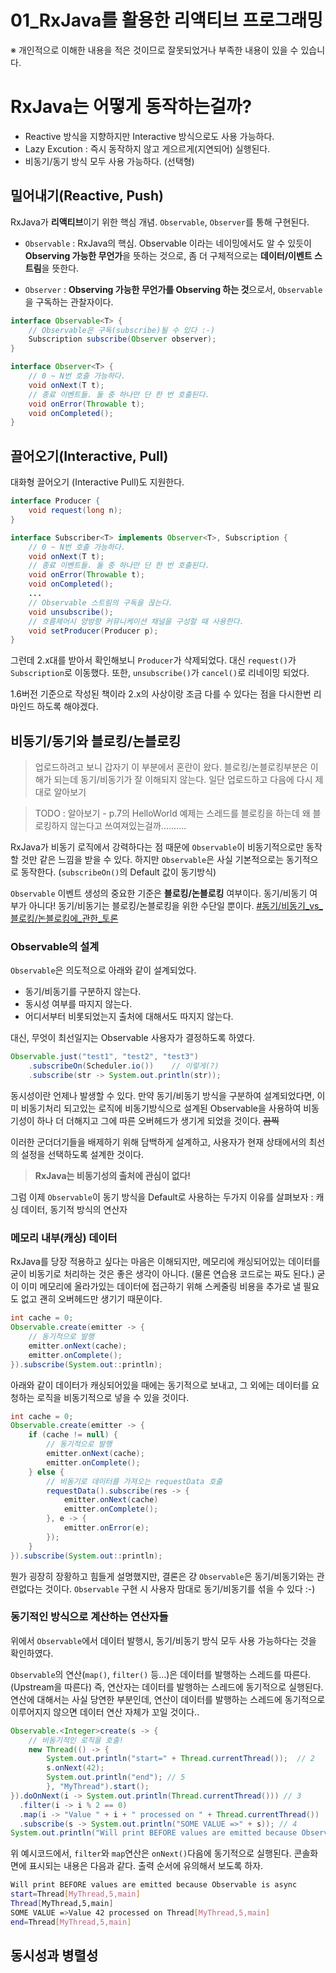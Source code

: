 01_RxJava를 활용한 리액티브 프로그래밍
==========

※ 개인적으로 이해한 내용을 적은 것이므로 잘못되었거나 부족한 내용이 있을 수 있습니다.

# RxJava는 어떻게 동작하는걸까?
* Reactive 방식을 지향하지만 Interactive 방식으로도 사용 가능하다.
* Lazy Excution : 즉시 동작하지 않고 게으르게(지연되어) 실행된다.
* 비동기/동기 방식 모두 사용 가능하다. (선택형)

## 밀어내기(Reactive, Push)
RxJava가 **리액티브**이기 위한 핵심 개념. `Observable`, `Observer`를 통해 구현된다.

* `Observable` : RxJava의 핵심. Observable 이라는 네이밍에서도 알 수 있듯이 **Observing 가능한 무언가**을 뜻하는 것으로, 좀 더 구체적으로는 **데이터/이벤트 스트림**을 뜻한다.

* `Observer` : **Observing 가능한 무언가를 Observing 하는 것**으로서, `Observable`을 구독하는 관찰자이다.

```java
interface Observable<T> {
	// Observable은 구독(subscribe)될 수 있다 :-)
	Subscription subscribe(Observer observer);
}

interface Observer<T> {
	// 0 ~ N번 호출 가능하다.
	void onNext(T t);
    // 종료 이벤트들. 둘 중 하나만 단 한 번 호출된다.
    void onError(Throwable t);
    void onCompleted();
}
```

## 끌어오기(Interactive, Pull)
대화형 끌어오기 (Interactive Pull)도 지원한다.
```java
interface Producer {
	void request(long n);
}

interface Subscriber<T> implements Observer<T>, Subscription {
	// 0 ~ N번 호출 가능하다.
	void onNext(T t);
    // 종료 이벤트들. 둘 중 하나만 단 한 번 호출된다.
    void onError(Throwable t);
    void onCompleted();
	...
    // Observable 스트림의 구독을 끊는다.
    void unsubscribe();
    // 흐름제어시 양방향 커뮤니케이션 채널을 구성할 때 사용한다.
    void setProducer(Producer p);
}
```

그런데 2.x대를 받아서 확인해보니 `Producer`가 삭제되었다. 대신 `request()`가 `Subscription`로 이동했다. 또한, `unsubscribe()`가 `cancel()`로 리네이밍 되었다.

1.6버전 기준으로 작성된 책이라 2.x의 사상이랑 조금 다를 수 있다는 점을 다시한번 리마인드 하도록 해야겠다.

## 비동기/동기와 블로킹/논블로킹
> 업로드하려고 보니 갑자기 이 부분에서 혼란이 왔다. 블로킹/논블로킹부분은 이해가 되는데 동기/비동기가 잘 이해되지 않는다. 일단 업로드하고 다음에 다시 제대로 알아보기

> TODO : 알아보기 - p.7의 HelloWorld 예제는 스레드를 블로킹을 하는데 왜 블로킹하지 않는다고 쓰여져있는걸까..........

RxJava가 비동기 로직에서 강력하다는 점 때문에 `Observable`이 비동기적으로만 동작 할 것만 같은 느낌을 받을 수 있다. 하지만 `Observable`은 사실 기본적으로는 동기적으로 동작한다. (`subscribeOn()`의 Default 값이 동기방식)

`Observable` 이벤트 생성의 중요한 기준은 **블로킹/논블로킹** 여부이다. 동기/비동기 여부가 아니다! 동기/비동기는 블로킹/논블로킹을 위한 수단일 뿐이다. [#동기/비동기_vs_블로킹/논블로킹에_관한_토론](https://www.slipp.net/questions/367)

### Observable의 설계
`Observable`은 의도적으로 아래와 같이 설계되었다.
* 동기/비동기를 구분하지 않는다.
* 동시성 여부를 따지지 않는다.
* 어디서부터 비롯되었는지 출처에 대해서도 따지지 않는다.

대신, 무엇이 최선일지는 Observable 사용자가 결정하도록 하였다.

```java
Observable.just("test1", "test2", "test3")
	.subscribeOn(Scheduler.io())	// 이렇게(?)
    .subscribe(str -> System.out.println(str));
```

동시성이란 언제나 발생할 수 있다. 만약 동기/비동기 방식을 구분하여 설계되었다면, 이미 비동기처리 되고있는 로직에 비동기방식으로 설계된 Observable을 사용하여 비동기성이 하나 더 더해지고 그에 따른 오버헤드가 생기게 되었을 것이다. ~~끔찍~~

이러한 군더더기들을 배제하기 위해 담백하게 설계하고, 사용자가 현재 상태에서의 최선의 설정을 선택하도록 설계한 것이다.

>**RxJava는 비동기성의 출처에 관심이 없다!**

그럼 이제 `Observable`이 동기 방식을 Default로 사용하는 두가지 이유를 살펴보자 : 캐싱 데이터, 동기적 방식의 연산자

### 메모리 내부(캐싱) 데이터
RxJava를 당장 적용하고 싶다는 마음은 이해되지만, 메모리에 캐싱되어있는 데이터를 굳이 비동기로 처리하는 것은 좋은 생각이 아니다. (물론 연습용 코드로는 짜도 된다.)
굳이 이미 메모리에 올라가있는 데이터에 접근하기 위해 스케줄링 비용을 추가로 낼 필요도 없고 괜히 오버헤드만 생기기 때문이다.

```java
int cache = 0;
Observable.create(emitter -> {
	// 동기적으로 발행
	emitter.onNext(cache);
    emitter.onComplete();
}).subscribe(System.out::println);
```

아래와 같이 데이터가 캐싱되어있을 때에는 동기적으로 보내고, 그 외에는 데이터를 요청하는 로직을 비동기적으로 넣을 수 있을 것이다.
```java
int cache = 0;
Observable.create(emitter -> {
	if (cache != null) {
    	// 동기적으로 발행
		emitter.onNext(cache);
    	emitter.onComplete();
    } else {
    	// 비동기로 데이터를 가져오는 requestData 호출
        requestData().subscribe(res -> {
        	emitter.onNext(cache)
            emitter.onComplete();
        }, e -> {
        	emitter.onError(e);
        });
    }
}).subscribe(System.out::println);
```

뭔가 굉장히 장황하고 힘들게 설명했지만, 결론은 걍 `Observable`은 동기/비동기와는 관련없다는 것이다. `Observable` 구현 시 사용자 맘대로 동기/비동기를 섞을 수 있다 :-)

### 동기적인 방식으로 계산하는 연산자들
위에서 `Observable`에서 데이터 발행시, 동기/비동기 방식 모두 사용 가능하다는 것을 확인하였다.

`Observable`의 연산(`map()`, `filter()` 등...)은 데이터를 발행하는 스레드를 따른다. (Upstream을 따른다) 즉, 연산자는 데이터를 발행하는 스레드에 동기적으로 실행된다. 연산에 대해서는 사실 당연한 부분인데, 연산이 데이터를 발행하는 스레드에 동기적으로 이루어지지 않으면 데이터 연산 자체가 꼬일 것이다..

```java
Observable.<Integer>create(s -> {
	// 비동기적인 로직을 호출!
    new Thread(() -> {
    	System.out.println("start=" + Thread.currentThread());	// 2
        s.onNext(42);
        System.out.println("end"); // 5
        }, "MyThread").start();
}).doOnNext(i -> System.out.println(Thread.currentThread())) // 3
  .filter(i -> i % 2 == 0)
  .map(i -> "Value " + i + " processed on " + Thread.currentThread())
  .subscribe(s -> System.out.println("SOME VALUE =>" + s)); // 4
System.out.println("Will print BEFORE values are emitted because Observable is async"); // 1
```
위 예시코드에서, `filter`와 `map`연산은 `onNext()`다음에 동기적으로 실행된다.
콘솔화면에 표시되는 내용은 다음과 같다. 출력 순서에 유의해서 보도록 하자.
```bash
Will print BEFORE values are emitted because Observable is async
start=Thread[MyThread,5,main]
Thread[MyThread,5,main]
SOME VALUE =>Value 42 processed on Thread[MyThread,5,main]
end=Thread[MyThread,5,main]
```

## 동시성과 병렬성